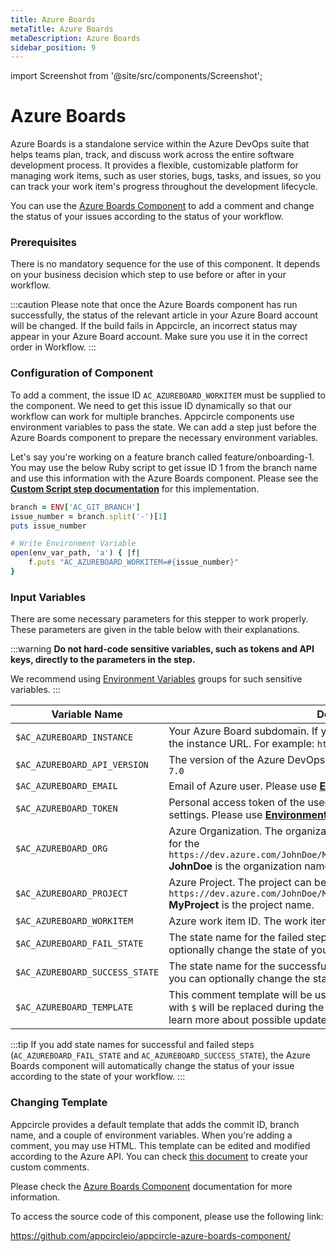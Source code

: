 ```yaml
---
title: Azure Boards 
metaTitle: Azure Boards 
metaDescription: Azure Boards 
sidebar_position: 9
---
```


import Screenshot from '@site/src/components/Screenshot';

# Azure Boards

Azure Boards is a standalone service within the Azure DevOps suite that helps teams plan, track, and discuss work across the entire software development process. It provides a flexible, customizable platform for managing work items, such as user stories, bugs, tasks, and issues, so you can track your work item's progress throughout the development lifecycle.

You can use the [Azure Boards Component](https://github.com/appcircleio/appcircle-azure-boards-component/) to add a comment and change the status of your issues according to the status of your workflow.

<Screenshot url='https://cdn.appcircle.io/docs/assets/azure-component1.png' />

### Prerequisites

There is no mandatory sequence for the use of this component. It depends on your business decision which step to use before or after in your workflow.

:::caution
Please note that once the Azure Boards component has run successfully, the status of the relevant article in your Azure Board account will be changed. If the build fails in Appcircle, an incorrect status may appear in your Azure Board account. Make sure you use it in the correct order in Workflow.
:::

### Configuration of Component

To add a comment, the issue ID `AC_AZUREBOARD_WORKITEM` must be supplied to the component. We need to get this issue ID dynamically so that our workflow can work for multiple branches. Appcircle components use environment variables to pass the state. We can add a step just before the Azure Boards component to prepare the necessary environment variables.

Let's say you're working on a feature branch called feature/onboarding-1. You may use the below Ruby script to get issue ID 1 from the branch name and use this information with the Azure Boards component. Please see the [**Custom Script step documentation**](/workflows/common-workflow-steps/build-and-test/custom-script) for this implementation.

```ruby
branch = ENV['AC_GIT_BRANCH']
issue_number = branch.split('-')[1]
puts issue_number

# Write Environment Variable
open(env_var_path, 'a') { |f|
    f.puts "AC_AZUREBOARD_WORKITEM=#{issue_number}"
}
```

### Input Variables

There are some necessary parameters for this stepper to work properly. These parameters are given in the table below with their explanations.

<Screenshot url='https://cdn.appcircle.io/docs/assets/BE3049-azureInput.png' />

:::warning
**Do not hard-code sensitive variables, such as tokens and API keys, directly to the parameters in the step.**

We recommend using [Environment Variables](/environment-variables/) groups for such sensitive variables.
:::

| Variable Name                            | Description                         | Status           |
|-------------------------------|------------------------------------------------|------------------|
| `$AC_AZUREBOARD_INSTANCE`               | Your Azure Board subdomain. If you're using a self-hosted instance, write the instance URL. For example: `https://dev.azure.com`  | Required |
| `$AC_AZUREBOARD_API_VERSION`              | The version of the Azure DevOps Services REST API. The default value is `7.0` | Required |
| `$AC_AZUREBOARD_EMAIL`              | Email of Azure user. Please use [**Environment Variables**](/environment-variables/). | Required |
| `$AC_AZUREBOARD_TOKEN`              | Personal access token of the user. It can be created by visiting User settings. Please use [**Environment Variables**](/environment-variables/). | Required |
| `$AC_AZUREBOARD_ORG`    | Azure Organization. The organization can be identified by its URL, such as for the `https://dev.azure.com/JohnDoe/MyProject/_boards/board/t/MyTeam/Issues` **JohnDoe** is the organization name. | Required |
| `$AC_AZUREBOARD_PROJECT` | Azure Project. The project can be identified by its URL, such as for the `https://dev.azure.com/JohnDoe/MyProject/_boards/board/t/MyTeam/Issues` **MyProject** is the project name. | Required |
| `$AC_AZUREBOARD_WORKITEM`           | Azure work item ID. The work item ID (integer) is shown next to the issue. | Required |
| `$AC_AZUREBOARD_FAIL_STATE`           | The state name for the failed step. If the previous state fails, you can optionally change the state of your issue. | Optional |
| `$AC_AZUREBOARD_SUCCESS_STATE`           | The state name for the successful step. If the previous state succeeds, you can optionally change the state of your issue. | Optional |
| `$AC_AZUREBOARD_TEMPLATE`           | This comment template will be used to post a comment. Variables donated with `$` will be replaced during the build. Please check [this document](https://learn.microsoft.com/en-us/rest/api/azure/devops/wit/work-items/update?view=azure-devops-rest-7.0) to learn more about possible updates. | Required |

:::tip
If you add state names for successful and failed steps (`AC_AZUREBOARD_FAIL_STATE` and `AC_AZUREBOARD_SUCCESS_STATE`), the Azure Boards component will automatically change the status of your issue according to the state of your workflow.
:::


### Changing Template

Appcircle provides a default template that adds the commit ID, branch name, and a couple of environment variables. When you're adding a comment, you may use HTML. This template can be edited and modified according to the Azure API. You can check [this document](https://learn.microsoft.com/en-us/rest/api/azure/devops/wit/work-items/update?view=azure-devops-rest-7.0&tabs=HTTP/) to create your custom comments.

Please check the [Azure Boards Component](https://github.com/appcircleio/appcircle-azure-boards-component/) documentation for more information.


To access the source code of this component, please use the following link:

https://github.com/appcircleio/appcircle-azure-boards-component/


